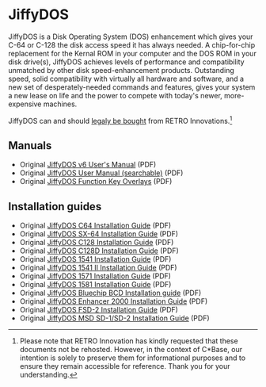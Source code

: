 # JiffyDOS

JiffyDOS is a Disk Operating System (DOS) enhancement which gives your C-64 or C-128 the disk access speed it has always needed. A chip-for-chip replacement for the Kernal ROM in your computer and the DOS ROM in your disk drive(s), JiffyDOS achieves levels of performance and compatibility unmatched by other disk speed-enhancement products. Outstanding speed, solid compatibility with virtually all hardware and software, and a new set of desperately-needed commands and features, gives your system a new lease on life and the power to compete with today's newer, more-expensive machines.

JiffyDOS can and should [legaly be bought](http://www.go4retro.com) from RETRO Innovations.[^1]

## Manuals
- Original [JiffyDOS v6 User's Manual](jiffydos/JiffyDOS_V6_User_Manual.pdf) (PDF)
- Original [JiffyDOS User Manual (searchable)](jiffydos/JiffyDOS_V6_User_Manual_(searchable).pdf) (PDF)
- Original [JiffyDOS Function Key Overlays](jiffydos/JiffyDOS-Overlays.pdf) (PDF)

## Installation guides
- Original [JiffyDOS C64 Installation Guide](jiffydos/JiffyDOS_C64_Installation_Guide.pdf) (PDF)
- Original [JiffyDOS SX-64 Installation Guide](jiffydos/JiffyDOS_SX-64_Installation_Guide.pdf) (PDF)
- Original [JiffyDOS C128 Installation Guide](jiffydos/JiffyDOS_C128_Installation_Guide.pdf) (PDF)
- Original [JiffyDOS C128D Installation Guide](jiffydos/JiffyDOS_C128D_Installation_Guide.pdf) (PDF)
- Original [JiffyDOS 1541 Installation Guide](jiffydos/JiffyDOS_1541_Installation_Guide.pdf) (PDF)
- Original [JiffyDOS 1541 II Installation Guide](jiffydos/JiffyDOS_1541-II_Installation_Guide.pdf) (PDF)
- Original [JiffyDOS 1571 Installation Guide](jiffydos/JiffyDOS_1571_Installation_Guide.pdf) (PDF)
- Original [JiffyDOS 1581 Installation Guide](jiffydos/JiffyDOS_1581_Installation_Guide.pdf) (PDF)
- Original [JiffyDOS Bluechip BCD Installation guide](jiffydos/JiffyDOS_Bluechip-BCD_Installation_Guide.pdf) (PDF)
- Original [JiffyDOS Enhancer 2000 Installation Guide](jiffydos/JiffyDOS_Enchancer_2000_Installation_Guide.pdf) (PDF)
- Original [JiffyDOS FSD-2 Installation Guide](jiffydos/JiffyDOS_FSD-2_Installation_Guide.pdf) (PDF)
- Original [JiffyDOS MSD SD-1/SD-2 Installation Guide](jiffydos/JiffyDOS_MSD_SD-1_SD-2_Installation_Guide.pdf) (PDF)

[^1]: Please note that RETRO Innovation has kindly requested that these documents not be rehosted. However, in the context of C*Base, our intention is solely to preserve them for informational purposes and to ensure they remain accessible for reference. Thank you for your understanding.